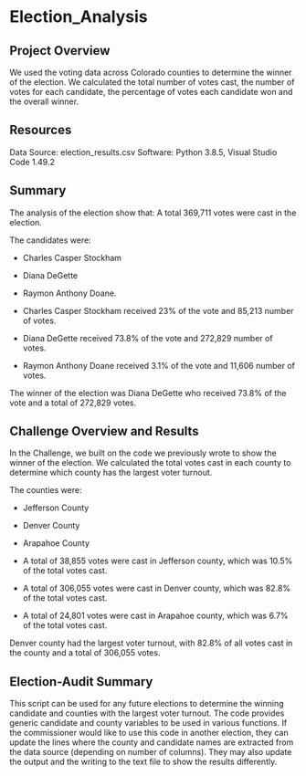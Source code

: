 # Election_Analysis

## Project Overview
We used the voting data across Colorado counties to determine the winner of the election. We calculated the total number of votes cast, the number of votes for each candidate, the percentage of votes each candidate won and the overall winner.

## Resources
Data Source: election_results.csv
Software: Python 3.8.5, Visual Studio Code 1.49.2

## Summary
The analysis of the election show that:
A total 369,711 votes were cast in the election.

The candidates were:
* Charles Casper Stockham
* Diana DeGette
* Raymon Anthony Doane.

* Charles Casper Stockham received 23% of the vote and 85,213 number of votes.
* Diana DeGette received 73.8% of the vote and 272,829 number of votes.
* Raymon Anthony Doane received 3.1% of the vote and 11,606 number of votes.

The winner of the election was Diana DeGette who received 73.8% of the vote and a total of 272,829 votes.

## Challenge Overview and Results

In the Challenge, we built on the code we previously wrote to show the winner of the election. We calculated the total votes cast in each county to determine which county has the largest voter turnout.

The counties were:
* Jefferson County
* Denver County 
* Arapahoe County

* A total of 38,855 votes were cast in Jefferson county, which was 10.5% of the total votes cast.
* A total of 306,055 votes were cast in Denver county, which was 82.8% of the total votes cast.
* A total of 24,801 votes were cast in Arapahoe county, which was 6.7% of the total votes cast.

Denver county had the largest voter turnout, with 82.8% of all votes cast in the county and a total of 306,055 votes.

## Election-Audit Summary

This script can be used for any future elections to determine the winning candidate and counties with the largest voter turnout. The code provides generic candidate and county variables to be used in various functions. If the commissioner would like to use this code in another election, they can update the lines where the county and candidate names are extracted from the data source (depending on number of columns). They may also update the output and the writing to the text file to show the results differently.



